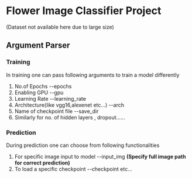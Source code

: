 # Flower Image Classifier Project
  (Dataset not available here due to large size)
  
## Argument Parser
### Training
In training one can pass following arguments to train a model differently
 1. No.of Epochs --epochs
 2. Enabling GPU --gpu
 3. Learning Rate --learning_rate
 4. Architecture(like vgg16,alexenet etc...) --arch
 5. Name of checkpoint file --save_dir
 6. Similarly for no. of hidden layers , dropout......
    
### Prediction
During prediction one can choose from following functionalities
 1. For specific image input to model --input_img **(Specify full image path for correct prediction)**
 2. To load a specific checkpoint --checkpoint etc...
